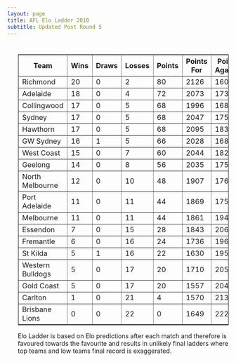 ```yaml
---
layout: page
title: AFL Elo Ladder 2018
subtitle: Updated Post Round 5
---
```

<ul class="ladder">
<div class="blurb">
  <h1></h1>
  <p>
      <table border="1" class="dataframe">   <thead>     <tr style="text-align: center;">       <th>Team</th>       <th>Wins</th>       <th>Draws</th>       <th>Losses</th>       <th>Points</th>       <th>Points For</th>       <th>Points Against</th>       <th>Percentage</th>     </tr>   </thead>   <tbody>     <tr>       <td>Richmond</td>       <td>20</td>       <td>0</td>       <td>2</td>       <td>80</td>       <td>2126</td>       <td>1602</td>       <td>132.709</td>     </tr>     <tr>       <td>Adelaide</td>       <td>18</td>       <td>0</td>       <td>4</td>       <td>72</td>       <td>2073</td>       <td>1735</td>       <td>119.481</td>     </tr>     <tr>       <td>Collingwood</td>       <td>17</td>       <td>0</td>       <td>5</td>       <td>68</td>       <td>1996</td>       <td>1682</td>       <td>118.668</td>     </tr>     <tr>       <td>Sydney</td>       <td>17</td>       <td>0</td>       <td>5</td>       <td>68</td>       <td>2047</td>       <td>1758</td>       <td>116.439</td>     </tr>     <tr>       <td>Hawthorn</td>       <td>17</td>       <td>0</td>       <td>5</td>       <td>68</td>       <td>2095</td>       <td>1830</td>       <td>114.481</td>     </tr>     <tr>       <td>GW Sydney</td>       <td>16</td>       <td>1</td>       <td>5</td>       <td>66</td>       <td>2028</td>       <td>1688</td>       <td>120.142</td>     </tr>     <tr>       <td>West Coast</td>       <td>15</td>       <td>0</td>       <td>7</td>       <td>60</td>       <td>2044</td>       <td>1821</td>       <td>112.246</td>     </tr>     <tr>       <td>Geelong</td>       <td>14</td>       <td>0</td>       <td>8</td>       <td>56</td>       <td>2035</td>       <td>1754</td>       <td>116.021</td>     </tr>     <tr>       <td>North Melbourne</td>       <td>12</td>       <td>0</td>       <td>10</td>       <td>48</td>       <td>1907</td>       <td>1762</td>       <td>108.229</td>     </tr>     <tr>       <td>Port Adelaide</td>       <td>11</td>       <td>0</td>       <td>11</td>       <td>44</td>       <td>1869</td>       <td>1759</td>       <td>106.254</td>     </tr>     <tr>       <td>Melbourne</td>       <td>11</td>       <td>0</td>       <td>11</td>       <td>44</td>       <td>1861</td>       <td>1949</td>       <td>95.4849</td>     </tr>     <tr>       <td>Essendon</td>       <td>7</td>       <td>0</td>       <td>15</td>       <td>28</td>       <td>1843</td>       <td>2064</td>       <td>89.2926</td>     </tr>     <tr>       <td>Fremantle</td>       <td>6</td>       <td>0</td>       <td>16</td>       <td>24</td>       <td>1736</td>       <td>1965</td>       <td>88.3461</td>     </tr>     <tr>       <td>St Kilda</td>       <td>5</td>       <td>1</td>       <td>16</td>       <td>22</td>       <td>1630</td>       <td>1955</td>       <td>83.376</td>     </tr>     <tr>       <td>Western Bulldogs</td>       <td>5</td>       <td>0</td>       <td>17</td>       <td>20</td>       <td>1710</td>       <td>2059</td>       <td>83.05</td>     </tr>     <tr>       <td>Gold Coast</td>       <td>5</td>       <td>0</td>       <td>17</td>       <td>20</td>       <td>1557</td>       <td>2041</td>       <td>76.2861</td>     </tr>     <tr>       <td>Carlton</td>       <td>1</td>       <td>0</td>       <td>21</td>       <td>4</td>       <td>1570</td>       <td>2131</td>       <td>73.6743</td>     </tr>     <tr>       <td>Brisbane Lions</td>       <td>0</td>       <td>0</td>       <td>22</td>       <td>0</td>       <td>1649</td>       <td>2221</td>       <td>74.2458</td>     </tr>   </tbody> </table>
</p>
<p> Elo Ladder is based on Elo predictions after each match and therefore is favoured towards the favourite and results in unlikely final ladders where top teams and low teams final record is exaggerated.
</p>
</div><!-- /.blurb -->	
</ul>
